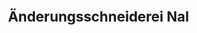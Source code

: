 ---
title: "Änderungsschneiderei Nal"
url: /linkenheim-hochstetten/aenderungsschneiderei-nal/
shop: Schneiderei
---